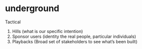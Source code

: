 # underground
Tactical

1. Hills (what is our specific intention)
2. Sponsor users (identity the real people, particular individuals)
3. Playbacks (Broad set of stakeholders to see what’s been built)



